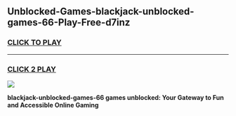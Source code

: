 
## Unblocked-Games-blackjack-unblocked-games-66-Play-Free-d7inz
<h3>
<a href="https://premium76.site?title=blackjack-unblocked-games-66&ref=21A">CLICK TO PLAY</a></h3>
<hr>

<h3>
<a href="https://premium76.site?title=blackjack-unblocked-games-66&ref=21A">CLICK 2 PLAY</a>
  
</h3>

<a href="https://premium76.site?title=blackjack-unblocked-games-66&ref=21A"><img src="https://clearcache.store/games.png"></a>


**blackjack-unblocked-games-66 games unblocked: Your Gateway to Fun and Accessible Online Gaming**
